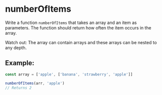 # numberOfItems

Write a function `numberOfItems` that takes an array and an item as parameters. The function should return how often the item occurs in the array.

Watch out: The array can contain arrays and these arrays can be nested to any depth.

## Example:

```js
const array = ['apple', ['banana', 'strawberry', 'apple']]

numberOfItems(arr, 'apple')
// Returns 2
```
